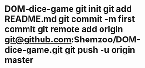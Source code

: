 # DOM-dice-game git init git add README.md git commit -m first commit git remote add origin git@github.com:Shemzoo/DOM-dice-game.git git push -u origin master
